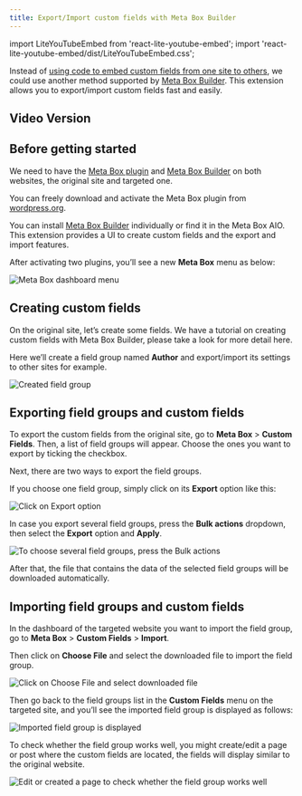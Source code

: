 ```yaml
---
title: Export/Import custom fields with Meta Box Builder
---
```

import LiteYouTubeEmbed from 'react-lite-youtube-embed';
import 'react-lite-youtube-embed/dist/LiteYouTubeEmbed.css';

Instead of <a href="https://metabox.io/copy-custom-fields-with-meta-box-builder/">using code to embed custom fields from one site to others</a>, we could use another method supported by <a href="https://metabox.io/plugins/meta-box-builder/">Meta Box Builder</a>. This extension allows you to export/import custom fields fast and easily.

## Video Version

<LiteYouTubeEmbed id='BGVY-5W6d7g'/>

## Before getting started

We need to have the [Meta Box plugin](https://metabox.io/) and [Meta Box Builder](https://metabox.io/plugins/meta-box-builder/) on both websites, the original site and targeted one.

You can freely download and activate the Meta Box plugin from [wordpress.org](https://wordpress.org/plugins/meta-box/).

You can install [Meta Box Builder](https://metabox.io/plugins/meta-box-builder/) individually or find it in the Meta Box AIO. This extension provides a UI to create custom fields and the export and import features.

After activating two plugins, you’ll see a new **Meta Box** menu as below:

![Meta Box dashboard menu](https://i.imgur.com/qwWGCLu.png)

## Creating custom fields

On the original site, let’s create some fields. We have a tutorial on creating custom fields with Meta Box Builder, please take a look for more detail here.

Here we’ll create a field group named **Author** and export/import its settings to other sites for example.

![Created field group](https://i.imgur.com/W6y5utN.png)

## Exporting field groups and custom fields

To export the custom fields from the original site, go to **Meta Box** > **Custom Fields**. Then, a list of field groups will appear. Choose the ones you want to export by ticking the checkbox.

Next, there are two ways to export the field groups.

If you choose one field group, simply click on its **Export** option like this:

![Click on Export option](https://i.imgur.com/0nfoK7n.png)

In case you export several field groups, press the **Bulk actions** dropdown, then select the **Export** option and **Apply**.

![To choose several field groups, press the Bulk actions](https://i.imgur.com/3uSObWY.png)

After that, the file that contains the data of the selected field groups will be downloaded automatically.

## Importing field groups and custom fields

In the dashboard of the targeted website you want to import the field group, go to **Meta Box** > **Custom Fields** > **Import**. 

Then click on **Choose File** and select the downloaded file to import the field group.

![Click on Choose File and select downloaded file](https://i.imgur.com/9975GzX.png)

Then go back to the field groups list in the **Custom Fields** menu on the targeted site, and you’ll see the imported field group is displayed as follows:

![Imported field group is displayed](https://i.imgur.com/pUZ5i4f.png)

To check whether the field group works well, you might create/edit a page or post where the custom fields are located, the fields will display similar to the original website.

![Edit or created a page to check whether the field group works well](https://i.imgur.com/rLSvmBB.png)
